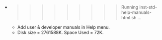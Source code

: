 * >>>>>>>>> Running inst-std-help-manuals-html.sh ...
  * Add user & developer manuals in Help menu.
  * Disk size = 2761588K. Space Used = 72K.
